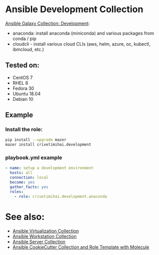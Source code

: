 Ansible Development Collection
==============================

[Ansible Galaxy Collection: Development](https://galaxy.ansible.com/crivetimihai/development):

- anaconda: install anaconda (miniconda) and various packages from conda / pip
- cloudcli - install various cloud CLIs (aws, helm, azure, oc, kubectl, ibmcloud, etc.)

Tested on:
----------

- CentOS 7
- RHEL 8
- Fedora 30
- Ubuntu 18.04
- Debian 10

Example
-------

### Install the role:

```bash
pip install --upgrade mazer
mazer install crivetimihai.development
```


### playbook.yml example

```yaml
- name: setup a development environment
  hosts: all
  connection: local
  become: yes
  gather_facts: yes
  roles:
    - role: crivetimihai.development.anaconda
```

# See also:

- [Ansible Virtualization Collection](https://galaxy.ansible.com/crivetimihai/virtualization)
- [Ansible Workstation Collection](https://github.com/crivetimihai/ansible_workstation)
- [Ansible Server Collection](https://github.com/crivetimihai/ansible_server)
- [Ansible CookieCutter Collection and Role Template with Molecule](https://github.com/crivetimihai/ansible_cookiecutter)

